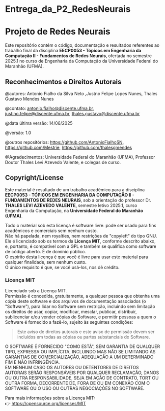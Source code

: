 # Entrega_da_P2_RedesNeurais
# Projeto de Redes Neurais

Este repositório contém o código, documentação e resultados referentes ao trabalho final da disciplina **EECP0053 - Tópicos em Engenharia da Computação II - Fundamentos de Redes Neurais**, ofertada no semestre 2025.1 no curso de Engenharia da Computação da Universidade Federal do Maranhão (UFMA).

## Reconhecimentos e Direitos Autorais

@autores: Antonio Fialho da Silva Neto ,Justno Felipe Lopes Nunes, Thales Gustavo Mendes Nunes  

@contato: antonio.fialho@discente.ufma.br, justino.felipe@discente.ufma.br, thales.gustavo@discente.ufma.br

@data última versão: 14/06/2025  

@versão: 1.0  

@outros repositórios: https://github.com/AntonioFialhoSN, https://github.com/Mestrie, https://github.com/thalesgmendes 

@Agradecimentos: Universidade Federal do Maranhão (UFMA), Professor Doutor Thales Levi Azevedo Valente, e colegas de curso.

## Copyright/License

Este material é resultado de um trabalho acadêmico para a disciplina **EECP0053 - TÓPICOS EM ENGENHARIA DA COMPUTAÇÃO II - FUNDAMENTOS DE REDES NEURAIS**, sob a orientação do professor Dr. **THALES LEVI AZEVEDO VALENTE**, semestre letivo 2025.1, curso Engenharia da Computação, na **Universidade Federal do Maranhão (UFMA)**.

Todo o material sob esta licença é software livre: pode ser usado para fins acadêmicos e comerciais sem nenhum custo.  
Não há papelada, nem royalties, nem restrições de "copyleft" do tipo GNU.  
Ele é licenciado sob os termos da **Licença MIT**, conforme descrito abaixo, e, portanto, é compatível com a GPL e também se qualifica como software de código aberto. É de domínio público.  
O espírito desta licença é que você é livre para usar este material para qualquer finalidade, sem nenhum custo.  
O único requisito é que, se você usá-los, nos dê crédito.

### Licença MIT

Licenciado sob a Licença MIT.  
Permissão é concedida, gratuitamente, a qualquer pessoa que obtenha uma cópia deste software e dos arquivos de documentação associados (o "Software"), para lidar no Software sem restrição, incluindo sem limitação os direitos de usar, copiar, modificar, mesclar, publicar, distribuir, sublicenciar e/ou vender cópias do Software, e permitir pessoas a quem o Software é fornecido a fazê-lo, sujeito às seguintes condições:

> Este aviso de direitos autorais e este aviso de permissão devem ser incluídos em todas as cópias ou partes substanciais do Software.

O SOFTWARE É FORNECIDO "COMO ESTÁ", SEM GARANTIA DE QUALQUER TIPO, EXPRESSA OU IMPLÍCITA, INCLUINDO MAS NÃO SE LIMITANDO ÀS GARANTIAS DE COMERCIALIZAÇÃO, ADEQUAÇÃO A UM DETERMINADO FIM E NÃO INFRINGÊNCIA.  
EM NENHUM CASO OS AUTORES OU DETENTORES DE DIREITOS AUTORAIS SERÃO RESPONSÁVEIS POR QUALQUER RECLAMAÇÃO, DANOS OU OUTRA RESPONSABILIDADE, SEJA EM AÇÃO DE CONTRATO, TORT OU OUTRA FORMA, DECORRENTE DE, FORA DE OU EM CONEXÃO COM O SOFTWARE OU O USO OU OUTRAS NEGOCIAÇÕES NO SOFTWARE.

Para mais informações sobre a Licença MIT:  
👉 https://opensource.org/licenses/MIT
